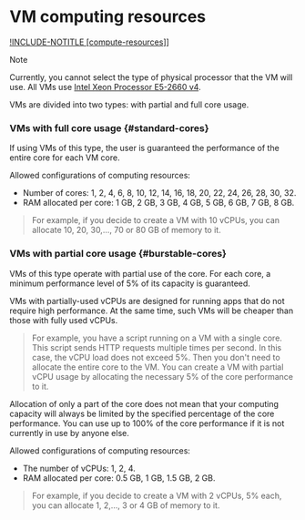# VM computing resources

[!INCLUDE-NOTITLE [compute-resources]](../_includes_service/compute-resources.md)]

> [!NOTE]
>
> Currently, you cannot select the type of physical processor that the VM will use. All VMs use [Intel Xeon Processor E5-2660 v4](https://ark.intel.com/products/91772/Intel-Xeon-Processor-E5-2660-v4-35M-Cache-2_00-GHz).

VMs are divided into two types: with partial and full core usage.

### VMs with full core usage {#standard-cores}

If using VMs of this type, the user is guaranteed the performance of the entire core for each VM core.

Allowed configurations of computing resources:

* Number of cores: 1, 2, 4, 6, 8, 10, 12, 14, 16, 18, 20, 22, 24, 26, 28, 30, 32.
* RAM allocated per core: 1&nbsp;GB, 2&nbsp;GB, 3&nbsp;GB, 4&nbsp;GB, 5&nbsp;GB, 6&nbsp;GB, 7&nbsp;GB, 8&nbsp;GB.

> For example, if you decide to create a VM with 10 vCPUs, you can allocate 10, 20, 30,..., 70 or 80&nbsp;GB of memory  to it.

### VMs with partial core usage {#burstable-cores}

VMs of this type operate with partial use of the core. For each core, a minimum performance level of 5% of its capacity is guaranteed.

VMs with partially-used vCPUs are designed for running apps that do not require high performance. At the same time, such VMs will be cheaper than those with fully used vCPUs.

> For example, you have a script running on a VM with a single core. This script sends HTTP requests multiple times per second. In this case, the vCPU load does not exceed 5%. Then you don't need to allocate the entire core to the VM. You can create a VM with partial vCPU usage by allocating the necessary 5% of the core performance  to it.

Allocation of only a part of the core does not mean that your computing capacity will always be limited by the specified percentage of the core performance. You can use up to 100% of the core performance if it is not currently in use by anyone else.

Allowed configurations of computing resources:

* The number of vCPUs: 1, 2, 4.
* RAM allocated per core: 0.5&nbsp;GB, 1&nbsp;GB, 1.5&nbsp;GB, 2&nbsp;GB.

> For example, if you decide to create a VM with 2 vCPUs, 5% each, you can allocate 1, 2,..., 3 or 4&nbsp;GB of memory to it.

